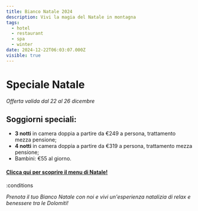 ```yaml
---
title: Bianco Natale 2024
description: Vivi la magia del Natale in montagna
tags:
  - hotel
  - restaurant
  - spa
  - winter
date: 2024-12-22T06:03:07.000Z
visible: true
---
```


# Speciale Natale

*Offerta valida dal 22 al 26 dicembre*

## Soggiorni speciali:

- **3 notti** in camera doppia a partire da €249 a persona, trattamento mezza pensione;
- **4 notti** in camera doppia a partire da €319 a persona, trattamento mezza pensione;
- Bambini: €55 al giorno.

#### [Clicca qui per scoprire il menu di Natale!](/offers/ziria-christmas)

:conditions

*Prenota il tuo Bianco Natale con noi e vivi un'esperienza natalizia di relax e benessere tra le Dolomiti!*